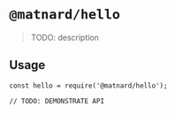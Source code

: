 # `@matnard/hello`

> TODO: description

## Usage

```
const hello = require('@matnard/hello');

// TODO: DEMONSTRATE API
```

